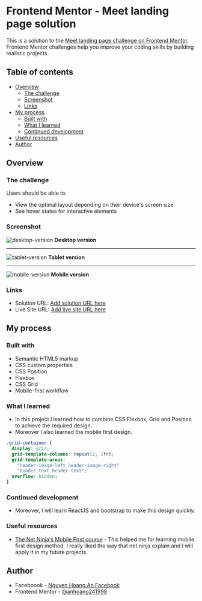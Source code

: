 # Frontend Mentor - Meet landing page solution

This is a solution to the [Meet landing page challenge on Frontend Mentor](https://www.frontendmentor.io/challenges/meet-landing-page-rbTDS6OUR). Frontend Mentor challenges help you improve your coding skills by building realistic projects. 

## Table of contents

- [Overview](#overview)
  - [The challenge](#the-challenge)
  - [Screenshot](#screenshot)
  - [Links](#links)
- [My process](#my-process)
  - [Built with](#built-with)
  - [What I learned](#what-i-learned)
  - [Continued development](#continued-development)
- [Useful resources](#useful-resources)
- [Author](#author)

## Overview

### The challenge

Users should be able to:

- View the optimal layout depending on their device's screen size
- See hover states for interactive elements

### Screenshot

![desktop-version](./desktop.png)
**Desktop version**   

---  

![tablet-version](./tablet.png)
**Tablet version**  

---
![mobile-version](./mobile.png)
**Mobile version**  

### Links

- Solution URL: [Add solution URL here](https://your-solution-url.com)
- Live Site URL: [Add live site URL here](https://your-live-site-url.com)

## My process

### Built with

- Semantic HTML5 markup
- CSS custom properties
- CSS Position
- Flexbox
- CSS Grid
- Mobile-first workflow

### What I learned

- In this project I learned how to combine CSS Flexbox, Grid and Position to achieve the required design.
- Moreover I also learned the mobile first design.

```css
.grid-container {
  display: grid;
  grid-template-columns: repeat(2, 1fr);
  grid-template-areas:
    "header-image-left header-image-right"
    "header-text header-text";
  overflow: hidden;
}
```

### Continued development

- Moreover, I will learn ReactJS and bootstrap to make this design quickly.

### Useful resources

- [The Net Ninja's Mobile First course](https://www.youtube.com/playlist?list=PL4cUxeGkcC9hH1tAjyUPZPjbj-7s200a4) - This helped me for learning mobile first design method. I really liked the way that net ninja explain and I will apply it in my future projects.


## Author

- Faceboook - [Nguyen Hoang An Facebook](https://www.facebook.com/an.nguyenhoang.10)
- Frontend Mentor - [@anhoang241998](https://www.frontendmentor.io/profile/anhoang241998)
